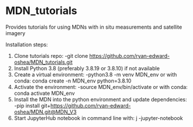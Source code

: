 # MDN_tutorials
Provides tutorials for using MDNs with in situ measurements and satellite imagery

Installation steps:
1. Clone tutorials repo: 
	-git clone https://github.com/ryan-edward-oshea/MDN_tutorials.git
2. Install Python 3.8 (preferably 3.8.19 or 3.8.10) if not available
3. Create a virtual environment: 
	-python3.8 -m venv MDN_env
	or with conda: conda create -n MDN_env python=3.8.10
4. Activate the environment:
	-source MDN_env/bin/activate
	or with conda: conda activate MDN_env
5. Install the MDN into the python environment and update dependencies:
	-pip install git+https://github.com/ryan-edward-oshea/MDN.git@MDN_V3
6. Start JupyterHub notebook in command line with: j
	-jupyter-notebook
